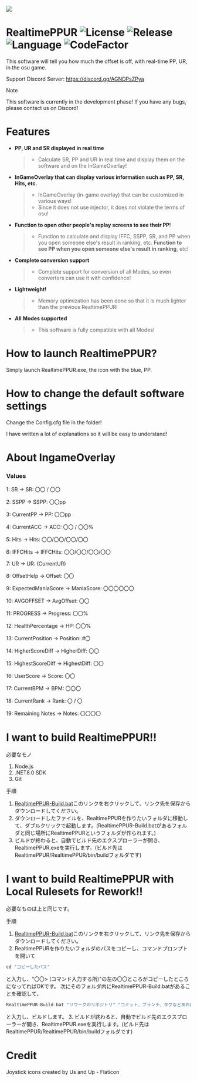 ![](https://github.com/puk06/RealtimePPUR-old/assets/86549420/5a41b979-3176-443a-91f0-6150d9243cda)

# RealtimePPUR ![License](https://img.shields.io/github/license/puk06/RealtimePPUR?style=flat-square) ![Release](https://img.shields.io/github/v/release/puk06/RealtimePPUR?style=flat-square) ![Language](https://img.shields.io/badge/language-c%23-green?style=flat-square) ![CodeFactor](https://www.codefactor.io/repository/github/puk06/RealtimePPUR/badge)
This software will tell you how much the offset is off, with real-time PP, UR, in the osu game.

Support Discord Server: https://discord.gg/AGNDPsZPya

> [!NOTE]
> This software is currently in the development phase! If you have any bugs, please contact us on Discord!

# Features
- **PP, UR and SR displayed in real time**
  > * Calculate SR, PP and UR in real time and display them on the software and on the InGameOverlay!

- **InGameOverlay that can display various information such as PP, SR, Hits, etc.**
  > * InGameOverlay (in-game overlay) that can be customized in various ways!
  > * Since it does not use injector, it does not violate the terms of osu!

- **Function to open other people's replay screens to see their PP**!
  > * Function to calculate and display IFFC, SSPP, SR, and PP when you open someone else's result in ranking, etc. **Function to see PP when you open someone else's result in ranking**, etc!

- **Complete conversion support**
  > * Complete support for conversion of all Modes, so even converters can use it with confidence!

- **Lightweight!**
  > * Memory optimization has been done so that it is much lighter than the previous RealtimePPUR!

- **All Modes supported**
  > * This software is fully compatible with all Modes!

# How to launch RealtimePPUR?
Simply launch RealtimePPUR.exe, the icon with the blue, PP.

# How to change the default software settings
Change the Config.cfg file in the folder!

I have written a lot of explanations so it will be easy to understand!

# About IngameOverlay

### Values
1: SR → SR: 〇〇 / 〇〇

2: SSPP → SSPP: 〇〇pp

3: CurrentPP → PP: 〇〇pp

4: CurrentACC → ACC: 〇〇 / 〇〇%

5: Hits → Hits: 〇〇/〇〇/〇〇/〇〇

6: IFFCHits → IFFCHits: 〇〇/〇〇/〇〇/〇〇

7: UR → UR: \(CurrentUR\)

8: OffsetHelp → Offset: 〇〇

9: ExpectedManiaScore  → ManiaScore: 〇〇〇〇〇〇

10: AVGOFFSET → AvgOffset: 〇〇

11: PROGRESS → Progress: 〇〇%

12: HealthPercentage → HP: 〇〇%

13: CurrentPosition → Position: #〇

14: HigherScoreDiff → HigherDiff: 〇〇

15: HighestScoreDiff → HighestDiff: 〇〇

16: UserScore → Score: 〇〇

17: CurrentBPM → BPM: 〇〇〇

18: CurrentRank → Rank: 〇 / 〇

19: Remaining Notes → Notes: 〇〇〇〇

# I want to build RealtimePPUR!!
必要なモノ
1. Node.js
2. .NET8.0 SDK
3. Git

手順
1. [RealtimePPUR-Build.bat](https://raw.githubusercontent.com/puk06/RealtimePPUR/refs/heads/master/RealtimePPUR-Build.bat)このリンクを右クリックして、リンク先を保存からダウンロードしてください。
2. ダウンロードしたファイルを、RealtimePPURを作りたいフォルダに移動して、ダブルクリックで起動します。(RealtimePPUR-Build.batがあるフォルダと同じ場所にRealtimePPURというフォルダが作られます。)
3. ビルドが終わると、自動でビルド先のエクスプローラーが開き、RealtimePPUR.exeを実行します。(ビルド先はRealtimePPUR/RealtimePPUR/bin/buildフォルダです)


# I want to build RealtimePPUR with Local Rulesets for Rework!!
必要なものは上と同じです。

手順
1. [RealtimePPUR-Build.bat](https://raw.githubusercontent.com/puk06/RealtimePPUR/refs/heads/master/RealtimePPUR-Build.bat)このリンクを右クリックして、リンク先を保存からダウンロードしてください。
2. RealtimePPURを作りたいフォルダのパスをコピーし、コマンドプロンプトを開いて
```php
cd "コピーしたパス"
```
と入力し、"〇〇> (コマンド入力する所)"の左の〇〇ところがコピーしたところになってればOKです。
次にそのフォルダ内にRealtimePPUR-Build.batがあることを確認して、
```php
RealtimePPUR-Build.bat "リワークのリポジトリ" "コミット、ブランチ、タグなどあればここに"
```
と入力し、ビルドします。
3. ビルドが終わると、自動でビルド先のエクスプローラーが開き、RealtimePPUR.exeを実行します。(ビルド先はRealtimePPUR/RealtimePPUR/bin/buildフォルダです)

# Credit

Joystick icons created by Us and Up - Flaticon
